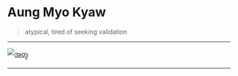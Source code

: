 # Aung Myo Kyaw

> atypical, tired of seeking validation

---

[![အတု](https://img.youtube.com/vi/qEhlogtz1Zk/0.jpg)](https://www.youtube.com/watch?v=qEhlogtz1Zk)

---

